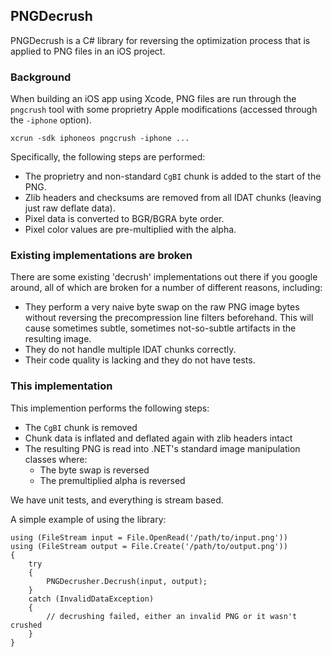 ## PNGDecrush

PNGDecrush is a C# library for reversing the optimization process that is applied to PNG files in an iOS project.

### Background

When building an iOS app using Xcode, PNG files are run through the `pngcrush` tool with some proprietry Apple modifications (accessed through the `-iphone` option).

`xcrun -sdk iphoneos pngcrush -iphone ...`

Specifically, the following steps are performed:

* The proprietry and non-standard `CgBI` chunk is added to the start of the PNG.
* Zlib headers and checksums are removed from all IDAT chunks (leaving just raw deflate data).
* Pixel data is converted to BGR/BGRA byte order.
* Pixel color values are pre-multiplied with the alpha.

### Existing implementations are broken

There are some existing 'decrush' implementations out there if you google around, all of which are broken for a number of different reasons, including:

* They perform a very naive byte swap on the raw PNG image bytes without reversing the precompression line filters beforehand. This will cause sometimes subtle, sometimes not-so-subtle artifacts in the resulting image.
* They do not handle multiple IDAT chunks correctly.
* Their code quality is lacking and they do not have tests.

### This implementation

This implemention performs the following steps:

* The `CgBI` chunk is removed
* Chunk data is inflated and deflated again with zlib headers intact
* The resulting PNG is read into .NET's standard image manipulation classes where:
    - The byte swap is reversed
    - The premultiplied alpha is reversed

We have unit tests, and everything is stream based.

A simple example of using the library:

    using (FileStream input = File.OpenRead('/path/to/input.png'))
    using (FileStream output = File.Create('/path/to/output.png'))
    {
    	try
    	{
    	    PNGDecrusher.Decrush(input, output);
    	}
    	catch (InvalidDataException)
        {
            // decrushing failed, either an invalid PNG or it wasn't crushed
        }
    }
